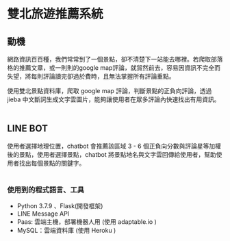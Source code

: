 # 雙北旅遊推薦系統
## 動機

網路資訊百百種，我們常常到了一個景點，卻不清楚下一站能去哪裡。若爬取部落格的推薦文章，或一則則的google map評論，就貿然前去，容易因資訊不完全而失望，將每則評論讀完卻過於費時，且無法掌握所有評論重點。

使用雙北景點資料庫，爬取 google map 評論，判斷景點的正負向評論，透過 jieba 中文斷詞生成文字雲圖片，能夠讓使用者在眾多評論內快速找出有用資訊。
</br></br>

## LINE BOT

使用者選擇地理位置，chatbot 會推薦該區域 3 - 6 個正負向分數與評論星等加權後的景點，使用者選擇景點，chatbot 將景點地名與文字雲回傳給使用者，幫助使用者找出每個景點的關鍵字。
</br></br>

### 使用到的程式語言、工具
- Python 3.7.9 、Flask(開發框架)
- LINE Message API
- Paas: 雲端主機，部署機器人用 (使用 adaptable.io )
- MySQL：雲端資料庫 (使用 Heroku )

